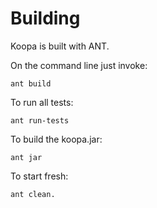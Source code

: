 # Building

Koopa is built with ANT.

On the command line just invoke:

	ant build
	
To run all tests:

	ant run-tests

To build the koopa.jar:

	ant jar

To start fresh:

	ant clean.